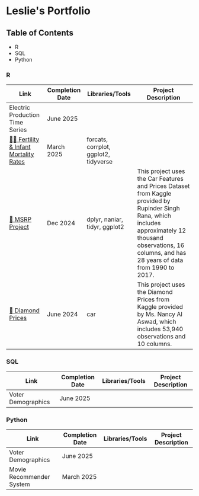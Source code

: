 # Leslie's Portfolio

## Table of Contents
- R
- SQL
- Python 

### R
| Link | Completion Date | Libraries/Tools | Project Description |
| ---- | ----------------| ----------------| ------------------- |
| Electric Production Time Series | June 2025 | | |
| [👶🏼 Fertility & Infant Mortality Rates](https://github.com/lescer3/PSTAT100-final/blob/main/final_project.pdf) | March 2025 | forcats, corrplot, ggplot2, tidyverse |
| [🚙 MSRP Project](https://github.com/lescer3/MSRP-Project) | Dec 2024 | dplyr, naniar, tidyr, ggplot2 | This project uses the Car Features and Prices Dataset from Kaggle provided by Rupinder Singh Rana, which includes approximately 12 thousand observations, 16 columns, and has 28 years of data from 1990 to 2017. |
| [💎 Diamond Prices](https://github.com/lescer3/Diamond-Prices) | June 2024 | car  | This project uses the Diamond Prices from Kaggle provided by Ms. Nancy Al Aswad, which includes 53,940 observations and 10 columns. |


### SQL
| Link | Completion Date | Libraries/Tools | Project Description |
| ---- | ----------------| ----------------| ------------------- |
| Voter Demographics | June 2025 | | |

### Python
| Link | Completion Date | Libraries/Tools | Project Description |
| ---- | ----------------| ----------------| ------------------- |
| Voter Demographics | June 2025 | | |
| Movie Recommender System | March 2025 | | |
